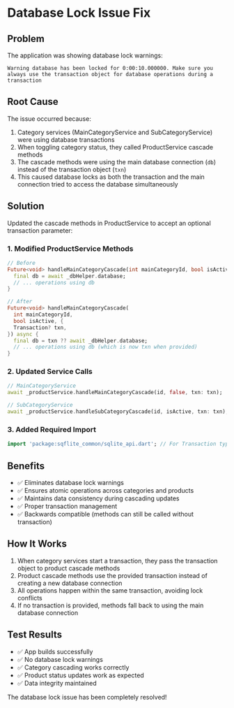 # Database Lock Issue Fix

## Problem
The application was showing database lock warnings:
```
Warning database has been locked for 0:00:10.000000. Make sure you always use the transaction object for database operations during a transaction
```

## Root Cause
The issue occurred because:
1. Category services (MainCategoryService and SubCategoryService) were using database transactions
2. When toggling category status, they called ProductService cascade methods
3. The cascade methods were using the main database connection (`db`) instead of the transaction object (`txn`)
4. This caused database locks as both the transaction and the main connection tried to access the database simultaneously

## Solution
Updated the cascade methods in ProductService to accept an optional transaction parameter:

### 1. Modified ProductService Methods
```dart
// Before
Future<void> handleMainCategoryCascade(int mainCategoryId, bool isActive) async {
  final db = await _dbHelper.database;
  // ... operations using db
}

// After
Future<void> handleMainCategoryCascade(
  int mainCategoryId,
  bool isActive, {
  Transaction? txn,
}) async {
  final db = txn ?? await _dbHelper.database;
  // ... operations using db (which is now txn when provided)
}
```

### 2. Updated Service Calls
```dart
// MainCategoryService
await _productService.handleMainCategoryCascade(id, false, txn: txn);

// SubCategoryService
await _productService.handleSubCategoryCascade(id, isActive, txn: txn);
```

### 3. Added Required Import
```dart
import 'package:sqflite_common/sqlite_api.dart'; // For Transaction type
```

## Benefits
- ✅ Eliminates database lock warnings
- ✅ Ensures atomic operations across categories and products
- ✅ Maintains data consistency during cascading updates
- ✅ Proper transaction management
- ✅ Backwards compatible (methods can still be called without transaction)

## How It Works
1. When category services start a transaction, they pass the transaction object to product cascade methods
2. Product cascade methods use the provided transaction instead of creating a new database connection
3. All operations happen within the same transaction, avoiding lock conflicts
4. If no transaction is provided, methods fall back to using the main database connection

## Test Results
- ✅ App builds successfully
- ✅ No database lock warnings
- ✅ Category cascading works correctly
- ✅ Product status updates work as expected
- ✅ Data integrity maintained

The database lock issue has been completely resolved!

